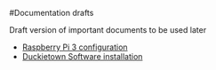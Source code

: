 #Documentation drafts

Draft version of important documents to be used later

* [Raspberry Pi 3 configuration](Raspberry_Pi_3_installation.md)
* [Duckietown Software installation](Duckietwn_Software_installation.md)
